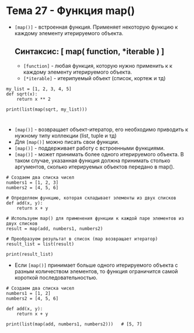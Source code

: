 # Тема 27 - Функция map()

- `[map()]` - встроенная функция. Применяет некоторую функцию к каждому элементу итерируемого объекта.
  
  ## Синтаксис: [ map( function, *iterable ) ]

     - `[function]` - любая функция, которую нужно применить к к каждому элементу итерируемого объекта.
     - `[*iterable]` - итерипуемый объект (список, кортеж и тд)
```
my_list = [1, 2, 3, 4, 5]
def sqrt(x):
    return x ** 2

print(list(map(sqrt, my_list)))
```
#
- `[map()]` - возвращает объект-итератор, его необходимо приводить к нужному типу коллекции (list, tuple и тд)
- Для `[map()]` можно писать свои функции.
- `[map()]` - поддерживает работу с встроенными функциями.
- `[map()]` - может принимать более одного итерируемого объекта. В таком случае, указанная функция должна принимать столько аргументов, сколько итерируемых объектов передано в map().
```
# Создаем два списка чисел
numbers1 = [1, 2, 3]
numbers2 = [4, 5, 6]

# Определяем функцию, которая складывает элементы из двух списков
def add(x, y):
    return x + y

# Используем map() для применения функции к каждой паре элементов из двух списков
result = map(add, numbers1, numbers2)

# Преобразуем результат в список (map возвращает итератор)
result_list = list(result)

print(result_list)
```
- Если `[map()]` принимает больше одного итерируемого объекта с разным количеством элементов, то функция ограничится самой короткой последовательностью.
```
# Создаем два списка чисел
numbers1 = [1, 2]
numbers2 = [4, 5, 6]

def add(x, y):
    return x + y

print(list(map(add, numbers1, numbers2)))   # [5, 7]

```

